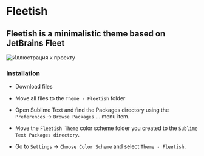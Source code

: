 # Fleetish

## Fleetish is a minimalistic theme based on JetBrains Fleet

![Иллюстрация к проекту](https://github.com/nkr413/texel-theme/blob/main/readme-docs/desktop-pic.png)


### Installation
- Download files
- Move all files to the `Theme - Fleetish` folder

- Open Sublime Text and find the Packages directory using the `Preferences` -> `Browse Packages` ... menu item.
- Move the `Fleetish Theme` color scheme folder you created to the `Sublime Text Packages directory`.
- Go to `Settings` -> `Choose Color Scheme` and select `Theme - Fleetish`.
